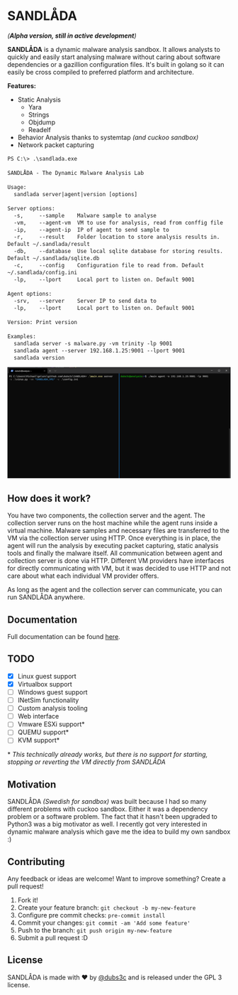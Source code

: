 
# SANDLÅDA

_(**Alpha version, still in active development**)_

**SANDLÅDA** is a dynamic malware analysis sandbox. It allows analysts to quickly and easily start analysing malware without caring about software dependencies or a gazillion configuration files. It's built in golang so it can easily be cross compiled to preferred platform and architecture.

**Features:**

* Static Analysis
    * Yara
    * Strings
    * Objdump
    * Readelf
* Behavior Analysis thanks to systemtap *(and cuckoo sandbox)*
* Network packet capturing

```
PS C:\> .\sandlada.exe

SANDLÅDA - The Dynamic Malware Analysis Lab

Usage:
  sandlada server|agent|version [options]

Server options:
  -s,     --sample    Malware sample to analyse
  -vm,    --agent-vm  VM to use for analysis, read from conffig file
  -ip,    --agent-ip  IP of agent to send sample to
  -r,     --result    Folder location to store analysis results in. Default ~/.sandlada/result
  -db,    --database  Use local sqlite database for storing results. Default ~/.sandlada/sqlite.db
  -c,     --config    Configuration file to read from. Default ~/.sandlada/config.ini
  -lp,    --lport     Local port to listen on. Default 9001

Agent options:
  -srv,   --server    Server IP to send data to
  -lp,    --lport     Local port to listen on. Default 9001

Version: Print version

Examples:
  sandlada server -s malware.py -vm trinity -lp 9001
  sandlada agent --server 192.168.1.25:9001 --lport 9001
  sandlada version
```

![demo](docs/demo.gif)

## How does it work?

You have two components, the collection server and the agent. The collection server runs on the host machine while the agent runs inside a virtual machine. Malware samples and necessary files are transferred to the VM via the collection server using HTTP. Once everything is in place, the agent will run the analysis by executing packet capturing, static analysis tools and finally the malware itself. All communication between agent and collection server is done via HTTP. Different VM providers have interfaces for directly communicating with VM, but it was decided to use HTTP and not care about what each individual VM provider offers.

As long as the agent and the collection server can communicate, you can run SANDLÅDA anywhere.

## Documentation

Full documentation can be found [here](docs/).

## TODO

- [X] Linux guest support
- [X] Virtualbox support
- [ ] Windows guest support
- [ ] INetSim functionality
- [ ] Custom analysis tooling
- [ ] Web interface
- [ ] Vmware ESXi support*
- [ ] QUEMU support*
- [ ] KVM support*

\* *This technically already works, but there is no support for starting, stopping or reverting the VM directly from SANDLÅDA*

## Motivation
SANDLÅDA *(Swedish for sandbox)* was built because I had so many different problems with cuckoo sandbox. Either it was a dependency problem or a software problem. The fact that it hasn't been upgraded to Python3 was a big motivator as well. I recently got very interested in dynamic malware analysis which gave me the idea to build my own sandbox :)

## Contributing
Any feedback or ideas are welcome! Want to improve something? Create a pull request!

1. Fork it!
2. Create your feature branch: `git checkout -b my-new-feature`
3. Configure pre commit checks: `pre-commit install`
4. Commit your changes: `git commit -am 'Add some feature'`
5. Push to the branch: `git push origin my-new-feature`
6. Submit a pull request :D

## License

SANDLÅDA is made with ♥ by [@dubs3c](https://github.com/dubs3c) and is released under the GPL 3 license.
